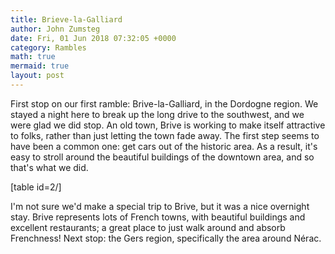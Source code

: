 ```yaml
---
title: Brieve-la-Galliard
author: John Zumsteg
date: Fri, 01 Jun 2018 07:32:05 +0000
category: Rambles
math: true
mermaid: true
layout: post
---
```

First stop on our first ramble: Brive-la-Galliard, in the Dordogne region. We stayed a night here to break up the long drive to the southwest, and we were glad we did stop. An old town, Brive is working to make itself attractive to folks, rather than just letting the town fade away. The first step seems to have been a common one: get cars out of the historic area. As a result, it's easy to stroll around the beautiful buildings of the downtown area, and so that's what we did.

[table id=2/]

I'm not sure we'd make a special trip to Brive, but it was a nice overnight stay. Brive represents lots of French towns, with beautiful buildings and excellent restaurants; a great place to just walk around and absorb Frenchness!
Next stop: the Gers region, specifically the area around Nérac.
